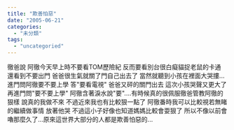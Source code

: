 ```yaml
---
title: "欺善怕惡"
date: "2005-06-21"
categories: 
  - "未分類"
tags: 
  - "uncategoried"
---
```


徹爸說 阿徹今天早上時不要看TOM歷險紀 反而要看別台很白癡貓捉老鼠的卡通 還看到不要出門 爸爸很生氣就關了門自己出去了 當然就聽到小孩在裡面大哭摟...進門問阿徹要不要上學 答"要看電視" 爸爸又砰的關門出去 這次小孩哭聲又更大了 再進門問"要不要上學" 阿徹含著淚水說"要"....有時候真的很佩服徹爸管教阿徹的狠樣 說真的我做不來 不過近來我也有比較狠一點了 阿徹番時我可以比較視若無睹的繼續做事情 放著他哭 不過這小子好像也知道媽媽比較會耍狠了 所以不像以前會嚕那麼久了...原來這世界大部分的人都是欺善怕惡的...
